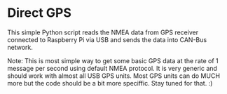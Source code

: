 # Direct GPS

This simple Python script reads the NMEA data from GPS receiver connected to Raspberry Pi via USB and sends the data into CAN-Bus network.

Note: 
This is most simple way to get some basic GPS data at the rate of 1 message per second using default NMEA protocol.
It is very generic and should work with almost all USB GPS units.
Most GPS units can do MUCH more but the code should be a bit more speciffic. Stay tuned for that. :)
 
